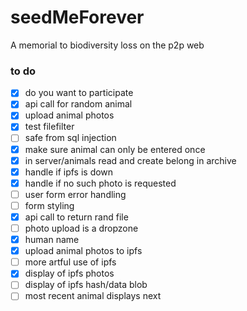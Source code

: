 # seedMeForever

A memorial to biodiversity loss on the p2p web

### to do

- [x] do you want to participate
- [x] api call for random animal
- [x] upload animal photos
- [x] test filefilter
- [ ] safe from sql injection
- [x] make sure animal can only be entered once
- [x] in server/animals read and create belong in archive
- [x] handle if ipfs is down
- [x] handle if no such photo is requested
- [ ] user form error handling
- [ ] form styling
- [x] api call to return rand file
- [ ] photo upload is a dropzone
- [x] human name
- [x] upload animal photos to ipfs
- [ ] more artful use of ipfs
- [x] display of ipfs photos
- [ ] display of ipfs hash/data blob
- [ ] most recent animal displays next